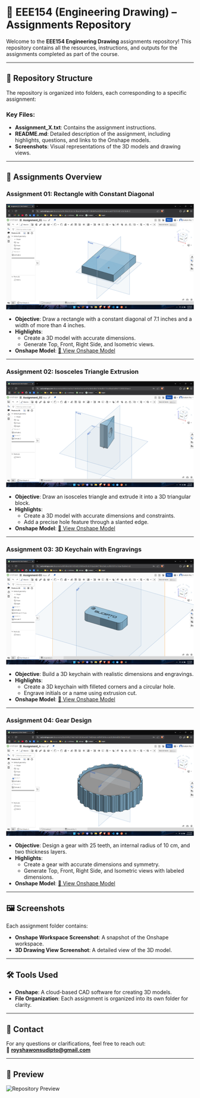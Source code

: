 # 📐 EEE154 (Engineering Drawing) – Assignments Repository

Welcome to the **EEE154 Engineering Drawing** assignments repository! This repository contains all the resources, instructions, and outputs for the assignments completed as part of the course.

---

## 📂 Repository Structure

The repository is organized into folders, each corresponding to a specific assignment:

### Key Files:
- **Assignment_X.txt**: Contains the assignment instructions.
- **README.md**: Detailed description of the assignment, including highlights, questions, and links to the Onshape models.
- **Screenshots**: Visual representations of the 3D models and drawing views.

---

## 📌 Assignments Overview

### Assignment 01: Rectangle with Constant Diagonal
![Assignment 01 Screenshot](Assignment_01/Screenshot-Assignment_01.png)
- **Objective**: Draw a rectangle with a constant diagonal of 7.1 inches and a width of more than 4 inches.
- **Highlights**:
  - Create a 3D model with accurate dimensions.
  - Generate Top, Front, Right Side, and Isometric views.
- **Onshape Model**: [🔗 View Onshape Model](https://cad.onshape.com/documents/06c5b6a55a3c2dc9bea669dd/w/fd5180b6b89e64f69b92b3a6/e/a407f0f2f61d91c0b59a86c9?renderMode=0&uiState=6818ff1e4fca36542a1c1075)

---

### Assignment 02: Isosceles Triangle Extrusion
![Assignment 02 Screenshot](Assignment_02/Screenshot-Assignment_02.png)
- **Objective**: Draw an isosceles triangle and extrude it into a 3D triangular block.
- **Highlights**:
  - Create a 3D model with accurate dimensions and constraints.
  - Add a precise hole feature through a slanted edge.
- **Onshape Model**: [🔗 View Onshape Model](https://cad.onshape.com/documents/d48cb53a5bec734efcbc55e3/w/47b20a02e8bc75b0cd0b1f1f/e/68ae56d9667103869350aec8?renderMode=0&uiState=681c5eb83c4d656073c3dc81)

---

### Assignment 03: 3D Keychain with Engravings
![Assignment 03 Screenshot](Assignment_03/Screenshot-Assignment_03.png)
- **Objective**: Build a 3D keychain with realistic dimensions and engravings.
- **Highlights**:
  - Create a 3D keychain with filleted corners and a circular hole.
  - Engrave initials or a name using extrusion cut.
- **Onshape Model**: [🔗 View Onshape Model](https://cad.onshape.com/documents/80f3d6e360814f36d23216f9/w/04c65762aab844773bc28a5c/e/99678701e165ac79a684d1d3?renderMode=0&uiState=681d00782dcd881bdedea6e3)

---

### Assignment 04: Gear Design
![Assignment 04 Screenshot](Assignment_04/Screenshot-Assignment_04.png)
- **Objective**: Design a gear with 25 teeth, an internal radius of 10 cm, and two thickness layers.
- **Highlights**:
  - Create a gear with accurate dimensions and symmetry.
  - Generate Top, Front, Right Side, and Isometric views with labeled dimensions.
- **Onshape Model**: [🔗 View Onshape Model](https://cad.onshape.com/documents/92e540ffa2744e73eb102036/w/b81784054a6c4c4f84f7d40e/e/ed2628b6bdf3b75dda781a03?renderMode=0&uiState=681fa281f5246573111d014e)

---

## 🖼️ Screenshots

Each assignment folder contains:
- **Onshape Workspace Screenshot**: A snapshot of the Onshape workspace.
- **3D Drawing View Screenshot**: A detailed view of the 3D model.

---

## 🛠️ Tools Used
- **Onshape**: A cloud-based CAD software for creating 3D models.
- **File Organization**: Each assignment is organized into its own folder for clarity.

---

## 📧 Contact
For any questions or clarifications, feel free to reach out:  
📧 **royshawonsudipto@gmail.com**

---

## 🎨 Preview
![Repository Preview](EEE154-Engineering_Drawing-NSU-SfA\Assignment_04\Repository-Preview.png)
